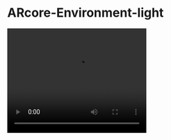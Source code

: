 # ARcore-Environment-light

<video width="320" height="240" controls>
  <source src="/MaartenBreeedveld/ARcore-Environment-light/blob/master/Environment%20map.mp4" type="video/mp4">
  Your browser does not support the video tag.
</video>
